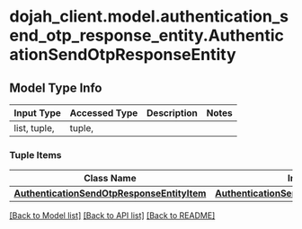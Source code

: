 # dojah_client.model.authentication_send_otp_response_entity.AuthenticationSendOtpResponseEntity

## Model Type Info
Input Type | Accessed Type | Description | Notes
------------ | ------------- | ------------- | -------------
list, tuple,  | tuple,  |  | 

### Tuple Items
Class Name | Input Type | Accessed Type | Description | Notes
------------- | ------------- | ------------- | ------------- | -------------
[**AuthenticationSendOtpResponseEntityItem**](AuthenticationSendOtpResponseEntityItem.md) | [**AuthenticationSendOtpResponseEntityItem**](AuthenticationSendOtpResponseEntityItem.md) | [**AuthenticationSendOtpResponseEntityItem**](AuthenticationSendOtpResponseEntityItem.md) |  | 

[[Back to Model list]](../../README.md#documentation-for-models) [[Back to API list]](../../README.md#documentation-for-api-endpoints) [[Back to README]](../../README.md)

